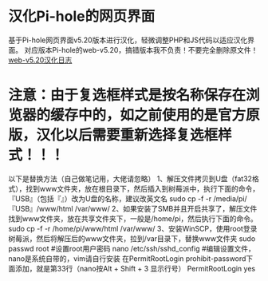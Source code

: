 # 汉化Pi-hole的网页界面
基于Pi-hole网页界面v5.20版本进行汉化，轻微调整PHP和JS代码以适应汉化界面。 
对应版本Pi-hole的web-v5.20，搞错版本我不负责！不要完全删除原文件！
[web-v5.20汉化日志](https://github.com/MrHousehao/Pi-hole-Chinese/commit/b7094aa07477347fe08ac7affd6a6da7188359f4)
# 注意：由于复选框样式是按名称保存在浏览器的缓存中的，如之前使用的是官方原版，汉化以后需要重新选择复选框样式！！！

以下是替换方法（自己做笔记用，大佬请忽略）
1、解压文件拷贝到U盘（fat32格式），找到www文件夹，放在根目录下，然后插入到树莓派中，执行下面的命令，『USB』（包括『』）改为U盘的名称，建议改英文名
sudo cp -f -r /media/pi/『USB』/www/html /var/www/
2、如果安装了SMB并且开启共享了，解压文件找到www文件夹，放在共享文件夹下，一般是/home/pi，然后执行下面的命令。
sudo cp -f -r /home/pi/www/html /var/www/
3、安装WinSCP，使用root登录树莓派，然后将解压后的www文件夹，拉到/var目录下，替换www文件夹
	sudo passwd root			#设置root用户密码
	nano /etc/ssh/sshd_config	#编辑设置文件，nano是系统自带的，vim请自行安装
	在PermitRootLogin prohibit-password下面添加，就是第33行（nano按Alt + Shift + 3 显示行号）
	PermitRootLogin yes
